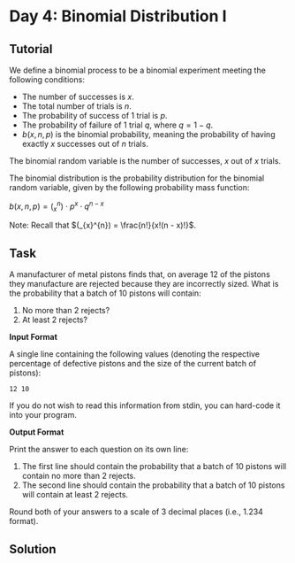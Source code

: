 # Day 4: Binomial Distribution I

## Tutorial

We define a binomial process to be a binomial experiment meeting the following conditions:


- The number of successes is $x$.
- The total number of trials is $n$.
- The probability of success of $1$ trial is $p$.
- The probability of failure of $1$ trial $q$, where $q = 1 - q$.
- $b(x, n, p)$ is the binomial probability, meaning the probability of having exactly $x$ successes out of $n$ trials.

The binomial random variable is the number of successes, $x$ out of $x$ trials.

The binomial distribution is the probability distribution for the binomial random variable, given by the following probability mass function:

$b(x, n, p) = (_{x}^{n}) \cdot p^{x} \cdot q^{n - x}$

Note: Recall that $(_{x}^{n}) = \frac{n!}{x!(n - x)!}$.


## Task

A manufacturer of metal pistons finds that, on average $12%$ of the pistons they manufacture are rejected because they are incorrectly sized. What is the probability that a batch of $10$ pistons will contain:

1. No more than $2$ rejects?
2. At least $2$ rejects?

**Input Format**

A single line containing the following values (denoting the respective percentage of defective pistons and the size of the current batch of pistons):

```
12 10
```

If you do not wish to read this information from stdin, you can hard-code it into your program.

**Output Format**

Print the answer to each question on its own line:

1. The first line should contain the probability that a batch of $10$ pistons will contain no more than $2$ rejects.
2. The second line should contain the probability that a batch of $10$ pistons will contain at least $2$ rejects.

Round both of your answers to a scale of $3$ decimal places (i.e., $1.234$ format).


## Solution


